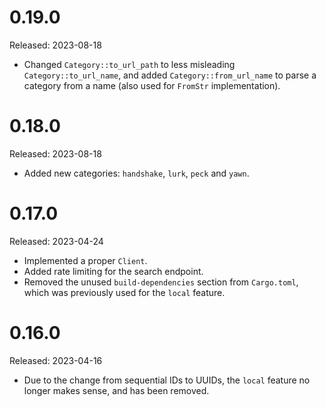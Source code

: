 # 0.19.0

Released: 2023-08-18

- Changed `Category::to_url_path` to less misleading `Category::to_url_name`,
  and added `Category::from_url_name` to parse a category from a name (also
  used for `FromStr` implementation).

# 0.18.0

Released: 2023-08-18

- Added new categories: `handshake`, `lurk`, `peck` and `yawn`.

# 0.17.0

Released: 2023-04-24

- Implemented a proper `Client`.
- Added rate limiting for the search endpoint.
- Removed the unused `build-dependencies` section from `Cargo.toml`,
  which was previously used for the `local` feature. 

# 0.16.0

Released: 2023-04-16

- Due to the change from sequential IDs to UUIDs, the `local`
  feature no longer makes sense, and has been removed.